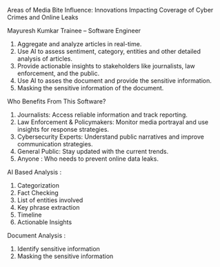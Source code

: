 Areas of Media Bite Influence: 
Innovations Impacting Coverage of Cyber Crimes and Online Leaks

Mayuresh Kumkar
Trainee – Software Engineer

1. Aggregate and analyze articles in real-time.
2. Use AI to assess sentiment, category, entities and other detailed analysis of articles.
3. Provide actionable insights to stakeholders like journalists, law enforcement, and the public.
4. Use AI to asses the document and provide the sensitive information.
5. Masking the sensitive information of the document.

Who Benefits From This Software?
1. Journalists: Access reliable information and track reporting.
2. Law Enforcement & Policymakers: Monitor media portrayal and use insights for response strategies.
3. Cybersecurity Experts: Understand public narratives and improve communication strategies.
4. General Public: Stay updated with the current trends.
5. Anyone : Who needs to prevent online data leaks.

AI Based Analysis :
1. Categorization
2. Fact Checking
3. List of entities involved
4. Key phrase extraction
5. Timeline
6. Actionable Insights

Document Analysis :
1. Identify sensitive information
2. Masking the sensitive information
